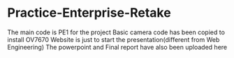 # Practice-Enterprise-Retake



The main code is PE1 for the project
Basic camera code has been copied to install OV7670
Website is just to start the presentation(different from Web Engineering)
The powerpoint and Final report have also been uploaded here

